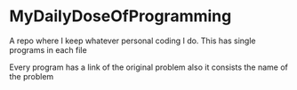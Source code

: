 # MyDailyDoseOfProgramming
A repo where I keep whatever personal coding I do.
This has single programs in each file

Every program has a link of the original problem also it consists the name of the problem
